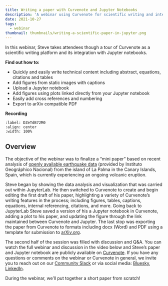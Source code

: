 ```yaml
---
title: Writing a paper with Curvenote and Jupyter Notebooks
description: 'A webinar using Curvenote for scientific writing and integration with Jupyter notebooks.'
date: 2021-10-27
tags:
  - webinar
thumbnail: thumbnails/writing-a-scientific-paper-in-jupyter.png
---
```


In this webinar, Steve takes attendees though a tour of Curvenote as a scientific writing platform and its integration with Jupyter notebooks.

**Find out how to:**

- Quickly and easily write technical content including abstract, equations, citations and tables
- Add figures from static images with captions
- Upload a Jupyter notebook
- Add figures using plots linked directly from your Jupyter notebook
- Easily add cross references and numbering
- Export to arXiv compatible PDF

**Recording**

```{iframe} https://www.youtube-nocookie.com/embed/ZQTiAc2UXnk
:label: DZeTdB72M0
:align: center
:width: 100%
```

## Overview

The objective of the webinar was to finalize a “mini paper” based on recent analysis of [openly available earthquake data](https://www.ign.es/web/resources/volcanologia/tproximos/canarias.html) (provided by Instituto Geográphico Nacional) from the island of La Palma in the Canary Islands, Spain, which is currently experiencing an ongoing volcanic eruption.

Steve began by showing the data analysis and visualization that was carried out within JupyterLab. He then switched to Curvenote to create and begin editing the first draft of his paper, highlighting a variety of Curvenote’s writing features in the process; including figures, tables, captions, equations, internal referencing, citations, and more. Going back to JupyterLab Steve saved a version of his a Jupyter notebook in Curvenote, adding a plot to his paper, and updating the figure through the link maintained between Curvenote and Jupyter. The last stop was exporting the paper from Curvenote to formats including docx (Word) and PDF using a template for submission to [arXiv.org](http://arxiv.org/).

The second half of the session was filled with discussion and Q&A. You can watch the full webinar and discussion in the video below and Steve’s paper and Jupyter notebook are publicly available on [Curvenote](https://curvenote.com/@stevejpurves/la-palma-earthquakes/). If you have any questions or comments on the webinar or Curvenote in general, we invite you to reach out on our [Community Slack](https://join.slack.com/t/curvenote/shared_invite/zt-rzk1j3ad-Z8oltzZSDFQPYIULgtou7Q) or via social media: [Bluesky](https://bsky.app/profile/curvenote.com), [LinkedIn](https://www.linkedin.com/company/curvenote).

During the webinar, we’ll put together a short paper from scratch!
